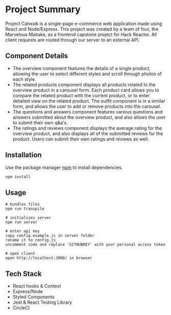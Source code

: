 # Project Summary

Project Catwalk is a single-page e-commerce web application made using React and Node/Express. This project was created by a team of four, the Marvelous Maitake, as a frontend capstone project for Hack Reactor. All client requests are routed through our server to an external API.

## Component Details
- The overview component features the details of a single product, allowing the user to select different styles and scroll through photos of each style. 
- The related products component displays all products related to the overview product in a carousel form. Each product card allows you to compare the related product with the current product, or to enter detailed view on the related product. The outfit component is in a similar form, and allows the user to add or remove products into the carousel. 
- The questions and answers component features various questions and answers submitted about the overview product, and also allows the user to submit their own q&a's. 
- The ratings and reviews component displays the average rating for the overview product, and also displays all of the submitted reviews for the product. Users can submit their own ratings and reviews as well.

## Installation

Use the package manager [npm](https://www.npmjs.com/) to install dependencies.

```bash
npm install
```

## Usage
```
# bundles files
npm run transpile

# initializes server
npm run server

# enter api key
copy config.example.js in server folder
rename it to config.js
uncomment code and replace 'GITHUBKEY' with your personal access token

# open client
open http://localhost:3000/ in browser
```

## Tech Stack
- React hooks & Context
- Express/Node
- Styled Components
- Jest & React Testing Library
- CircleCI
